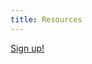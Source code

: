 ```yaml
---
title: Resources
---
```


[Sign up!](https://docs.google.com/spreadsheets/d/1E3YMTvp9BpJ16VsMqJKFiISqBwYdnKHkNB7V4XLpZ78/edit?usp=sharing)